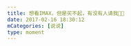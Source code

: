 ```yaml
---
title: 想看IMAX，但是买不起，有没有人请我🙂🙂
date: 2017-02-16 18:30:12
mCategories: [说说]
type: moment
---
```


<div id="pics-20170216183012"></div>

<script src="/lib/moment/pics.js"></script>
<script>
var data = [
    {"link": "2017-02-16_000000.jpeg", "type": "shuoshuo"}
];
picsRender(data, "pics-20170216183012");
</script>
